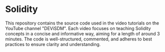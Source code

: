 # Solidity
This repository contains the source code used in the video tutorials on the YouTube channel "DEViSDM". Each video focuses on teaching Solidity concepts in a concise and informative way, aiming for a length of around 3 minutes.  The code is well-structured, commented, and adheres to best practices to ensure clarity and understanding.

